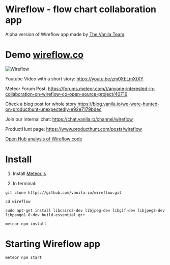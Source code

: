 
# Wireflow - flow chart collaboration app

Alpha version of Wireflow app made by [The Vanila Team](https://vanila.io).

# Demo [wireflow.co](https://wireflow.co)

![Wireflow](https://i.imgur.com/ceXMd28.png)

Youtube Video with a short story: https://youtu.be/zm0XbLmXtXY

Meteor Forum Post: https://forums.meteor.com/t/anyone-interested-in-collaboration-on-wireflow-co-open-source-project/40716

Check a blog post for whole story https://blog.vanila.io/we-were-hunted-on-producthunt-unexpectedly-e92e7179bdec

Join our internal chat: https://chat.vanila.io/channel/wireflow

ProductHunt page: https://www.producthunt.com/posts/wireflow 

[Open Hub analysis of Wireflow code](https://www.openhub.net/p/wireflow)

# Install

1) Install [Meteor.js](https://www.meteor.com)

2) In terminal:

```
git clone https://github.com/vanila-io/wireflow.git

cd wireflow

sudo apt-get install libcairo2-dev libjpeg-dev libgif-dev libjpeg8-dev libpango1.0-dev build-essential g++

meteor npm install

```

# Starting Wireflow app

```
meteor npm start
```

